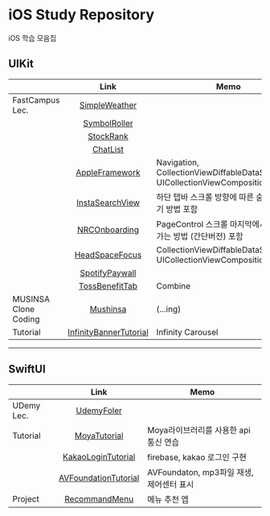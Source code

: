 # iOS Study Repository
iOS 학습 모음집

## UIKit

| | Link | Memo |
| :--- | :---: | --- |
| FastCampus Lec. | [SimpleWeather](https://github.com/Yimkeul/iOS_Study_Repository/tree/main/FastCampusStudy/SimpleWeather) | |
| | [SymbolRoller](https://github.com/Yimkeul/iOS_Study_Repository/tree/main/FastCampusStudy/SymbolRoller) | |
| | [StockRank](https://github.com/Yimkeul/iOS_Study_Repository/tree/main/FastCampusStudy/StockRank) | |
| | [ChatList](https://github.com/Yimkeul/iOS_Study_Repository/tree/main/FastCampusStudy/ChatList) | |
| | [AppleFramework](https://github.com/Yimkeul/iOS_Study_Repository/tree/main/FastCampusStudy/AppleFrameworks) | Navigation, CollectionViewDiffableDataSource & UICollectionViewCompositionalLayout |
| | [InstaSearchView](https://github.com/Yimkeul/iOS_Study_Repository/tree/main/FastCampusStudy/InstaSearchView) | 하단 탭바 스크롤 방향에 따른 숨기기/보이기 방법 포함 |
| | [NRCOnboarding](https://github.com/Yimkeul/iOS_Study_Repository/tree/main/FastCampusStudy/NRCOnboarding) | PageControl 스크롤 마지막에서 처음으로 가는 방법 (간단버전) 포함 |
| | [HeadSpaceFocus](https://github.com/Yimkeul/iOS_Study_Repository/tree/main/FastCampusStudy/HeadSpaceFocus) | CollectionViewDiffableDataSource & UICollectionViewCompositionalLayout |
| | [SpotifyPaywall](https://github.com/Yimkeul/iOS_Study_Repository/tree/main/FastCampusStudy/SpotifyPaywall) | |
| | [TossBenefitTab](https://github.com/Yimkeul/iOS_Study_Repository/tree/main/FastCampusStudy/TossBenefitTab) | Combine |
| MUSINSA<br>Clone Coding | [Mushinsa](https://github.com/Yimkeul/MushinsaCloneCoding) | (...ing) |
| Tutorial | [InfinityBannerTutorial](https://github.com/Yimkeul/iOS_Study_Repository/tree/main/InfinityBannerTutorial) | Infinity Carousel |

---

## SwiftUI
| | Link | Memo |
| :--- | :---: | --- |
| UDemy Lec. | [UdemyFoler](https://github.com/Yimkeul/iOS_Study_Repository/tree/main/UdemyFolder) | |
| Tutorial | [MoyaTutorial](https://github.com/Yimkeul/iOS_Study_Repository/tree/main/MoyaTutorial) | Moya라이브러리를 사용한 api 통신 연습 |
| | [KakaoLoginTutorial](https://github.com/Yimkeul/iOS_Study_Repository/tree/main/KakaoLoginTutorial) | firebase, kakao 로그인 구현 |
| | [AVFoundationTutorial](https://github.com/Yimkeul/iOS_Study_Repository/tree/main/AVFoundationTutorial) | AVFoundaton, mp3파일 재생, 제어센터 표시 |
| Project | [RecommandMenu](https://github.com/Yimkeul/iOS_Study_Repository/tree/main/RecommandMenu) | 메뉴 추천 앱 |

